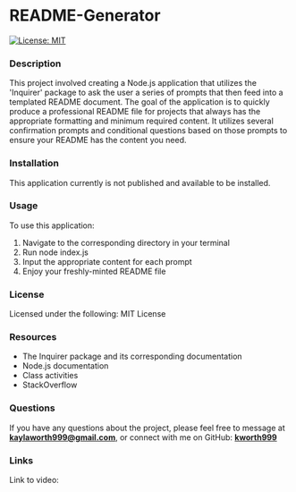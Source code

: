 
# README-Generator

[![License: MIT](https://img.shields.io/badge/License-MIT-yellow.svg)](https://opensource.org/licenses/MIT)  

### Description
This project involved creating a Node.js application that utilizes the 'Inquirer' package to ask the user a series of prompts that then feed into a templated README document. The goal of the application is to quickly produce a professional README file for projects that always has the appropriate formatting and minimum required content. It utilizes several confirmation prompts and conditional questions based on those prompts to ensure your README has the content you need.

### Installation
This application currently is not published and available to be installed.

### Usage
To use this application:

1. Navigate to the corresponding directory in your terminal
2. Run node index.js
3. Input the appropriate content for each prompt
4. Enjoy your freshly-minted README file

### License
Licensed under the following: MIT License

### Resources 
- The Inquirer package and its corresponding documentation
- Node.js documentation
- Class activities 
- StackOverflow

### Questions
If you have any questions about the project, please feel free to message at **kaylaworth999@gmail.com**, or connect with me on GitHub: **[kworth999](https://github.com/kworth999)**

### Links
Link to video:
